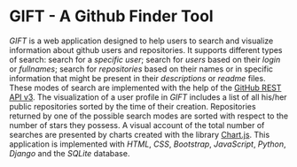 # GIFT - A Github Finder Tool

_GIFT_ is a web application designed to help users to search and visualize information about github users and repositories. It supports different types of search: search for a _specific user_; search for _users_ based on their _login_ or _fullnames_; search for _repositories_ based on their names or in specific information that might be present in their _descriptions_ or _readme_ files. These modes of search are implemented with the help of the [GitHub REST API v3](https://developer.github.com/v3/). The visualization of a user profile in _GIFT_ includes a list of all his/her public repositories sorted by the time of their creation. Repositories returned by one of the possible search modes are sorted with respect to the number of stars they possess. A visual account of the total number of searches are presented by charts created with the library [Chart.js](https://www.chartjs.org/docs/latest/). This application is implemented with _HTML_, _CSS_, _Bootstrap_, _JavaScript_, _Python_, _Django_ and the _SQLite_ database.
